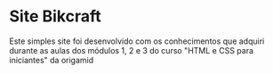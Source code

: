 # Site Bikcraft
Este simples site foi desenvolvido com os conhecimentos que adquiri durante as aulas dos módulos 1, 2 e 3 do curso "HTML e CSS para iniciantes" da origamid

